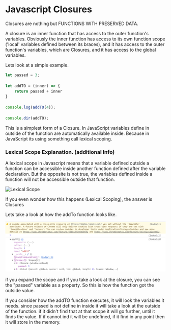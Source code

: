# Javascript Closures

Closures are nothing but FUNCTIONS WITH PRESERVED DATA.

A closure is an inner function that has access to the outer function's variables.  Obviously the inner function has access to its own function scope ('local' variables defined between its braces),  and it has access to the outer function's variables, which are Closures, and it has access to the global variables.

Lets look at a simple example.

```javascript
let passed = 3;

let addTO = (inner) => {
    return passed + inner
}

console.log(addTO(4));

console.dir(addTO);

```

This is a simplest form of a Closure. In JavaScript variables define in outside of the function are automatically available inside. Because in JavaScript its using something call lexical scoping. 


### Lexical Scope Explanation. (additional Info)

A lexical scope in Javascript means that a variable defined outside a function can be accessible inside another function defined after the variable declaration. But the opposite is not true, the variables defined inside a function will not be accessible outside that function.

![Lexical Scope](https://curriculum-content.s3.amazonaws.com/web-development/js/principles/lexical-scoping-readme/lexical_scope.png)


If you even wonder how this happens (Lexical Scoping), the answer is Closures 

Lets take a look at how the addTo function looks like.


![output in cmd](https://github.com/lakith/Javascript-Closures/blob/master/images/Capture.PNG?raw=true )
 

if you expand the scope and if you take a look at the closure, you can see the "passed" variable as a property. So this is how the function got the outside value.


If you consider how the addTO function executes, it will look the variables it needs. since passed is not define in inside it will take a look at the outside of the function. if it didn't find that at that scope it will go further, until it finds the value.
If if cannot ind it will be undefined, if it find in any point then it will store in the memory.
